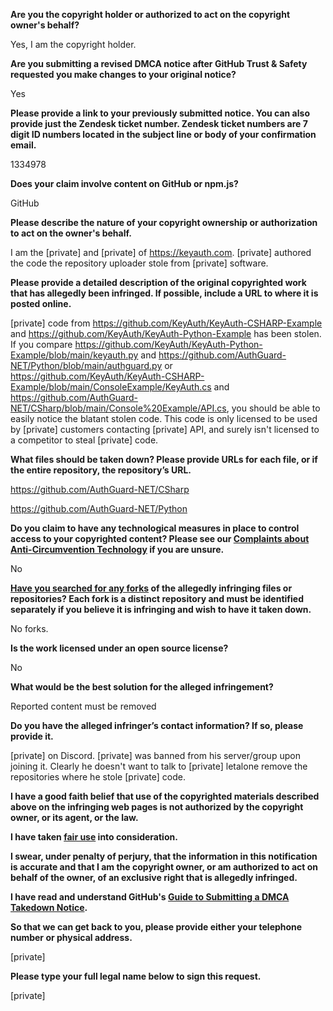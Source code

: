 **Are you the copyright holder or authorized to act on the copyright owner's behalf?**

Yes, I am the copyright holder.

**Are you submitting a revised DMCA notice after GitHub Trust & Safety requested you make changes to your original notice?**

Yes

**Please provide a link to your previously submitted notice. You can also provide just the Zendesk ticket number. Zendesk ticket numbers are 7 digit ID numbers located in the subject line or body of your confirmation email.**

1334978

**Does your claim involve content on GitHub or npm.js?**

GitHub

**Please describe the nature of your copyright ownership or authorization to act on the owner's behalf.**

I am the [private] and [private] of https://keyauth.com. [private] authored the code the repository uploader stole from [private] software.

**Please provide a detailed description of the original copyrighted work that has allegedly been infringed. If possible, include a URL to where it is posted online.**

[private] code from https://github.com/KeyAuth/KeyAuth-CSHARP-Example and https://github.com/KeyAuth/KeyAuth-Python-Example has been stolen. If you compare https://github.com/KeyAuth/KeyAuth-Python-Example/blob/main/keyauth.py and https://github.com/AuthGuard-NET/Python/blob/main/authguard.py or https://github.com/KeyAuth/KeyAuth-CSHARP-Example/blob/main/ConsoleExample/KeyAuth.cs and https://github.com/AuthGuard-NET/CSharp/blob/main/Console%20Example/API.cs, you should be able to easily notice the blatant stolen code. This code is only licensed to be used by [private] customers contacting [private] API, and surely isn't licensed to a competitor to steal [private] code.

**What files should be taken down? Please provide URLs for each file, or if the entire repository, the repository’s URL.**

https://github.com/AuthGuard-NET/CSharp

https://github.com/AuthGuard-NET/Python

**Do you claim to have any technological measures in place to control access to your copyrighted content? Please see our <a href="https://docs.github.com/articles/guide-to-submitting-a-dmca-takedown-notice#complaints-about-anti-circumvention-technology">Complaints about Anti-Circumvention Technology</a> if you are unsure.**

No

**<a href="https://docs.github.com/articles/dmca-takedown-policy#b-what-about-forks-or-whats-a-fork">Have you searched for any forks</a> of the allegedly infringing files or repositories? Each fork is a distinct repository and must be identified separately if you believe it is infringing and wish to have it taken down.**

No forks.

**Is the work licensed under an open source license?**

No

**What would be the best solution for the alleged infringement?**

Reported content must be removed

**Do you have the alleged infringer’s contact information? If so, please provide it.**

[private] on Discord. [private] was banned from his server/group upon joining it. Clearly he doesn't want to talk to [private] letalone remove the repositories where he stole [private] code.

**I have a good faith belief that use of the copyrighted materials described above on the infringing web pages is not authorized by the copyright owner, or its agent, or the law.**

**I have taken <a href="https://www.lumendatabase.org/topics/22">fair use</a> into consideration.**

**I swear, under penalty of perjury, that the information in this notification is accurate and that I am the copyright owner, or am authorized to act on behalf of the owner, of an exclusive right that is allegedly infringed.**

**I have read and understand GitHub's <a href="https://docs.github.com/articles/guide-to-submitting-a-dmca-takedown-notice/">Guide to Submitting a DMCA Takedown Notice</a>.**

**So that we can get back to you, please provide either your telephone number or physical address.**

[private]

**Please type your full legal name below to sign this request.**

[private]
